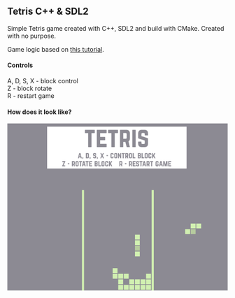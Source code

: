## Tetris C++ & SDL2
Simple Tetris game created with C++, SDL2 and build with CMake. Created with no purpose.

Game logic based on [this tutorial](http://javilop.com/gamedev/tetris-tutorial-in-c-platform-independent-focused-in-game-logic-for-beginners/
).

#### Controls
A, D, S, X - block control \
Z - block rotate \
R - restart game

#### How does it look like?
![Game screenshot](screen.png)
